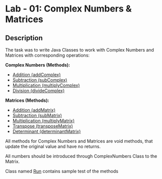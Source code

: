 # Lab - 01: Complex Numbers & Matrices

## Description
The task was to write Java Classes to work with Complex Numbers and Matrices with corresponding operations:

**Complex Numbers (Methods):**
- [Addition (addComplex)](https://github.com/atayev2012/java_course_2024/blob/main/src/lab_01/ComplexNumber.java#L21)
- [Subtraction (subComplex)](https://github.com/atayev2012/java_course_2024/blob/main/src/lab_01/ComplexNumber.java#L26)
- [Multiplication (multiplyComplex)](https://github.com/atayev2012/java_course_2024/blob/main/src/lab_01/ComplexNumber.java#L33)
- [Division (divideComplex)](https://github.com/atayev2012/java_course_2024/blob/main/src/lab_01/ComplexNumber.java#L41)

**Matrices (Methods):**
- [Addition (addMatrix)](https://github.com/atayev2012/java_course_2024/blob/main/src/lab_01/Matrix.java#L29)
- [Subtraction (subMatrix)](https://github.com/atayev2012/java_course_2024/blob/main/src/lab_01/Matrix.java#L44)
- [Multiplication (multiplyMatrix)](https://github.com/atayev2012/java_course_2024/blob/main/src/lab_01/Matrix.java#L59)
- [Transpose (transposeMatrix)](https://github.com/atayev2012/java_course_2024/blob/main/src/lab_01/Matrix.java#L81)
- [Determinant (determinantMatrix)](https://github.com/atayev2012/java_course_2024/blob/main/src/lab_01/Matrix.java#L141)

All methods for Complex Numbers and Matrices are void methods, that update the original value and have no returns.

All numbers should be introduced through ComplexNumbers Class to the Matrix.

Class named [Run](https://github.com/atayev2012/java_course_2024/blob/main/src/lab_01/Run.java) contains sample test of the methods